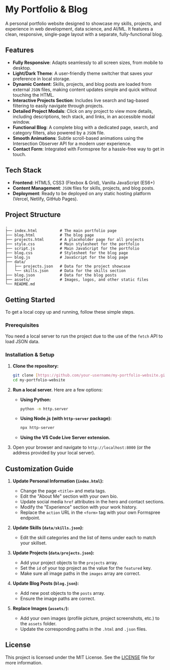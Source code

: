 # My Portfolio & Blog

A personal portfolio website designed to showcase my skills, projects, and experience in web development, data science, and AI/ML. It features a clean, responsive, single-page layout with a separate, fully-functional blog.

## Features

-   **Fully Responsive**: Adapts seamlessly to all screen sizes, from mobile to desktop.
-   **Light/Dark Theme**: A user-friendly theme switcher that saves your preference in local storage.
-   **Dynamic Content**: Skills, projects, and blog posts are loaded from external `JSON` files, making content updates simple and quick without touching the HTML.
-   **Interactive Projects Section**: Includes live search and tag-based filtering to easily navigate through projects.
-   **Detailed Project Modals**: Click on any project to view more details, including descriptions, tech stack, and links, in an accessible modal window.
-   **Functional Blog**: A complete blog with a dedicated page, search, and category filters, also powered by a `JSON` file.
-   **Smooth Animations**: Subtle scroll-based animations using the Intersection Observer API for a modern user experience.
-   **Contact Form**: Integrated with Formspree for a hassle-free way to get in touch.

## Tech Stack

-   **Frontend**: HTML5, CSS3 (Flexbox & Grid), Vanilla JavaScript (ES6+)
-   **Content Management**: `JSON` files for skills, projects, and blog posts.
-   **Deployment**: Ready to be deployed on any static hosting platform (Vercel, Netlify, GitHub Pages).

## Project Structure

```
.
├── index.html          # The main portfolio page
├── blog.html           # The blog page
├── projects.html       # A placeholder page for all projects
├── style.css           # Main stylesheet for the portfolio
├── script.js           # Main JavaScript for the portfolio
├── blog.css            # Stylesheet for the blog page
├── blog.js             # JavaScript for the blog page
├── data/
│   ├── projects.json   # Data for the project showcase
│   └── skills.json     # Data for the skills section
├── blog.json           # Data for the blog posts
├── assets/             # Images, logos, and other static files
└── README.md
```

## Getting Started

To get a local copy up and running, follow these simple steps.

### Prerequisites

You need a local server to run the project due to the use of the `fetch` API to load JSON data.

### Installation & Setup

1.  **Clone the repository:**
    ```bash
    git clone [https://github.com/your-username/my-portfolio-website.git](https://github.com/your-username/my-portfolio-website.git)
    cd my-portfolio-website
    ```
2.  **Run a local server.** Here are a few options:
    -   **Using Python:**
        ```bash
        python -m http.server
        ```
    -   **Using Node.js (with `http-server` package):**
        ```bash
        npx http-server
        ```
    -   **Using the VS Code Live Server extension.**

3.  Open your browser and navigate to `http://localhost:8000` (or the address provided by your local server).

## Customization Guide

1.  **Update Personal Information (`index.html`):**
    -   Change the page `<title>` and meta tags.
    -   Edit the "About Me" section with your own bio.
    -   Update social media `href` attributes in the hero and contact sections.
    -   Modify the "Experience" section with your work history.
    -   Replace the `action` URL in the `<form>` tag with your own Formspree endpoint.

2.  **Update Skills (`data/skills.json`):**
    -   Edit the skill categories and the list of items under each to match your skillset.

3.  **Update Projects (`data/projects.json`):**
    -   Add your project objects to the `projects` array.
    -   Set the `id` of your top project as the value for the `featured` key.
    -   Make sure all image paths in the `images` array are correct.

4.  **Update Blog Posts (`blog.json`):**
    -   Add new post objects to the `posts` array.
    -   Ensure the image paths are correct.

5.  **Replace Images (`assets/`):**
    -   Add your own images (profile picture, project screenshots, etc.) to the `assets` folder.
    -   Update the corresponding paths in the `.html` and `.json` files.

## License

This project is licensed under the MIT License. See the [LICENSE](LICENSE) file for more information.